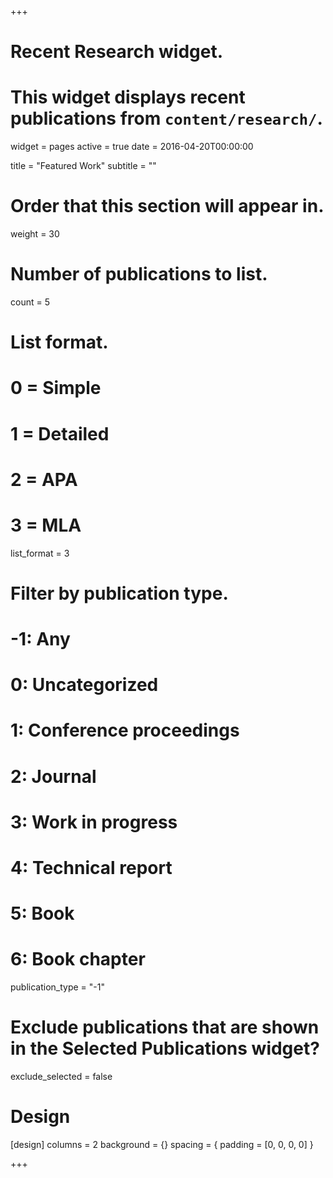 +++
# Recent Research widget.
# This widget displays recent publications from `content/research/`.
widget = pages
active = true
date = 2016-04-20T00:00:00

title = "Featured Work"
subtitle = ""

# Order that this section will appear in.
weight = 30

# Number of publications to list.
count = 5

# List format.
#   0 = Simple
#   1 = Detailed
#   2 = APA
#   3 = MLA
list_format = 3

# Filter by publication type.
# -1: Any
#  0: Uncategorized
#  1: Conference proceedings
#  2: Journal
#  3: Work in progress
#  4: Technical report
#  5: Book
#  6: Book chapter
publication_type = "-1"

# Exclude publications that are shown in the Selected Publications widget?
exclude_selected = false

# Design 
[design]
columns = 2
background = {}
spacing = { padding = [0, 0, 0, 0] }

+++